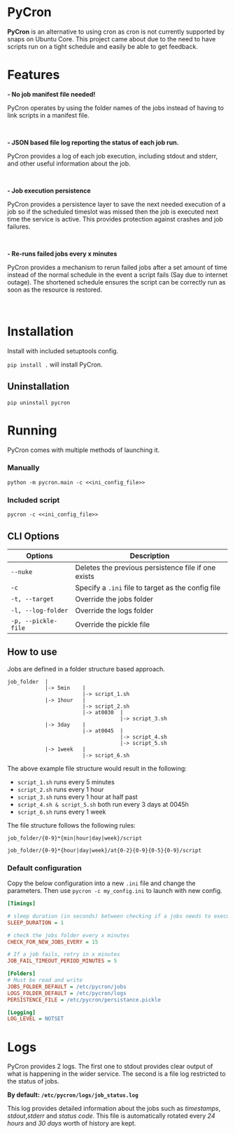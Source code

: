 # PyCron

**PyCron** is an alternative to using cron as cron is not currently supported by snaps on Ubuntu Core. This project came
about due to the need to have scripts run on a tight schedule and easily be able to get feedback.

# Features

**- No job manifest file needed!**
  
PyCron operates by using the folder names of the jobs instead of having to link scripts in a manifest file.

<br>

**- JSON based file log reporting the status of each job run.**

PyCron provides a log of each job execution, including stdout and stderr, and other useful information about the job.

<br>

**- Job execution persistence**

PyCron provides a persistence layer to save the next needed execution of a job so if the scheduled timeslot was missed
then the job is executed next time the service is active. This provides protection against crashes and job failures.

<br>

**- Re-runs failed jobs every x minutes**

PyCron provides a mechanism to rerun failed jobs after a set amount of time instead of the normal schedule in the event
a script fails (Say due to internet outage). The shortened schedule ensures the script can be correctly run as soon as
the resource is restored.

<br>

# Installation

Install with included setuptools config. 

`pip install .` will install PyCron.

## Uninstallation

`pip uninstall pycron`

# Running

PyCron comes with multiple methods of launching it.

### Manually

`python -m pycron.main -c <<ini_config_file>>`

### Included script

`pycron -c <<ini_config_file>>`

## CLI Options

|   Options             | Description                                           |
| -----------           | -----------                                           |
| `--nuke`              | Deletes the previous persistence file if one exists   |
| `-c`                  | Specify a `.ini` file to target as the config file    |
| `-t, --target`        | Override the jobs folder   | 
| `-l, --log-folder`    | Override the logs folder   |
| `-p, --pickle-file`   | Override the pickle file   |

## How to use

Jobs are defined in a folder structure based approach. 

```
job_folder  |
            |-> 5min    |
                        |-> script_1.sh
            |-> 1hour   |
                        |-> script_2.sh
                        |-> at0030  |
                                    |-> script_3.sh
            |-> 3day    |
                        |-> at0045  |
                                    |-> script_4.sh
                                    |-> script_5.sh
            |-> 1week   |
                        |-> script_6.sh

```
The above example file structure would result in the following:

- `script_1.sh` runs every 5 minutes
- `script_2.sh` runs every 1 hour
- `script_3.sh` runs every 1 hour at half past
- `script_4.sh & script_5.sh` both run every 3 days at 0045h
- `script_6.sh` runs every 1 week

The file structure follows the following rules:

`job_folder/{0-9}*{min|hour|day|week}/script`

`job_folder/{0-9}*{hour|day|week}/at{0-2}{0-9}{0-5}{0-9}/script`

### Default configuration 

Copy the below configuration into a new `.ini` file and change the parameters. Then use `pycron -c my_config.ini` to launch with new config.

```ini
[Timings]

# sleep duration (in seconds) between checking if a jobs needs to execute
SLEEP_DURATION = 1

# check the jobs folder every x minutes
CHECK_FOR_NEW_JOBS_EVERY = 15

# If a job fails, retry in x minutes
JOB_FAIL_TIMEOUT_PERIOD_MINUTES = 5

[Folders]
# Must be read and write
JOBS_FOLDER_DEFAULT = /etc/pycron/jobs
LOGS_FOLDER_DEFAULT = /etc/pycron/logs
PERSISTENCE_FILE = /etc/pycron/persistance.pickle

[Logging]
LOG_LEVEL = NOTSET
```

# Logs

PyCron provides 2 logs. The first one to stdout provides clear output of what is happening in the wider service. The second
is a file log restricted to the status of jobs.

**By default: `/etc/pycron/logs/job_status.log`**

This log provides detailed information about the jobs such as _timestamps_, _stdout_,_stderr_ and _status code_. This file
is automatically rotated every _24 hours_ and _30 days_ worth of history are kept.

[comment]: <> (# Tests)